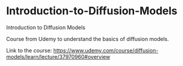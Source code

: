 # Introduction-to-Diffusion-Models
 Introduction to Diffusion Models 

 Course from Udemy to understand the basics of diffusion models.
 
 Link to the course:
 https://www.udemy.com/course/diffusion-models/learn/lecture/37970960#overview
